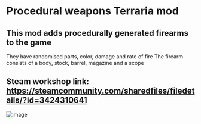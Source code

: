 # Procedural weapons Terraria mod

## This mod adds procedurally generated firearms to the game

They have randomised parts, color, damage and rate of fire
The firearm consists of a body, stock, barrel, magazine and a scope

## Steam workshop link: https://steamcommunity.com/sharedfiles/filedetails/?id=3424310641

![image](https://github.com/user-attachments/assets/cae4454c-6979-43f0-90f7-087e3805a512)
